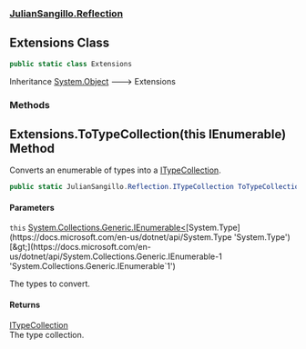 ### [JulianSangillo.Reflection](JulianSangillo.Reflection.md 'JulianSangillo.Reflection')

## Extensions Class

```csharp
public static class Extensions
```

Inheritance [System.Object](https://docs.microsoft.com/en-us/dotnet/api/System.Object 'System.Object') &#129106; Extensions
### Methods

<a name='JulianSangillo.Reflection.Extensions.ToTypeCollection(thisSystem.Collections.Generic.IEnumerable_System.Type_)'></a>

## Extensions.ToTypeCollection(this IEnumerable<Type>) Method

Converts an enumerable of types into a [ITypeCollection](JulianSangillo.Reflection.ITypeCollection.md 'JulianSangillo.Reflection.ITypeCollection').

```csharp
public static JulianSangillo.Reflection.ITypeCollection ToTypeCollection(this System.Collections.Generic.IEnumerable<System.Type> @this);
```
#### Parameters

<a name='JulianSangillo.Reflection.Extensions.ToTypeCollection(thisSystem.Collections.Generic.IEnumerable_System.Type_).this'></a>

`this` [System.Collections.Generic.IEnumerable&lt;](https://docs.microsoft.com/en-us/dotnet/api/System.Collections.Generic.IEnumerable-1 'System.Collections.Generic.IEnumerable`1')[System.Type](https://docs.microsoft.com/en-us/dotnet/api/System.Type 'System.Type')[&gt;](https://docs.microsoft.com/en-us/dotnet/api/System.Collections.Generic.IEnumerable-1 'System.Collections.Generic.IEnumerable`1')

The types to convert.

#### Returns
[ITypeCollection](JulianSangillo.Reflection.ITypeCollection.md 'JulianSangillo.Reflection.ITypeCollection')  
The type collection.